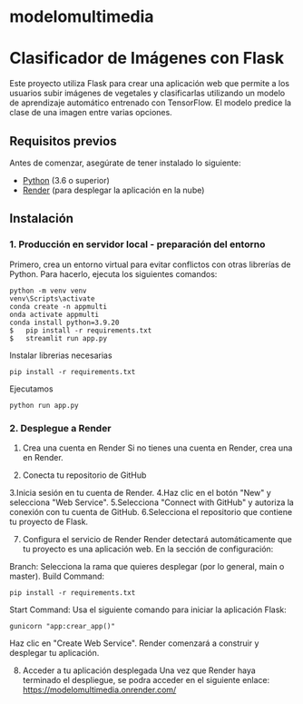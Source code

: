 # modelomultimedia

# Clasificador de Imágenes con Flask 

Este proyecto utiliza Flask para crear una aplicación web que permite a los usuarios subir imágenes de vegetales y clasificarlas utilizando un modelo de aprendizaje automático entrenado con TensorFlow. El modelo predice la clase de una imagen entre varias opciones.

## Requisitos previos

Antes de comenzar, asegúrate de tener instalado lo siguiente:

- [Python](https://www.python.org/downloads/) (3.6 o superior)
- [Render](https://render.com/) (para desplegar la aplicación en la nube)

## Instalación

### 1. Producción en servidor local - preparación del entorno

Primero, crea un entorno virtual para evitar conflictos con otras librerías de Python. Para hacerlo, ejecuta los siguientes comandos:
```
python -m venv venv
venv\Scripts\activate
conda create -n appmulti
onda activate appmulti
conda install python=3.9.20
$   pip install -r requirements.txt
$   streamlit run app.py
```
Instalar librerias necesarias
```
pip install -r requirements.txt
```
Ejecutamos
```
python run app.py
```
### 2. Desplegue a Render

1. Crea una cuenta en Render
Si no tienes una cuenta en Render, crea una en Render.

2. Conecta tu repositorio de GitHub
   
3.Inicia sesión en tu cuenta de Render.
4.Haz clic en el botón "New" y selecciona "Web Service".
5.Selecciona "Connect with GitHub" y autoriza la conexión con tu cuenta de GitHub.
6.Selecciona el repositorio que contiene tu proyecto de Flask.

7. Configura el servicio de Render
Render detectará automáticamente que tu proyecto es una aplicación web. En la sección de configuración:

Branch: Selecciona la rama que quieres desplegar (por lo general, main o master).
Build Command: 
```
pip install -r requirements.txt 
```
Start Command: Usa el siguiente comando para iniciar la aplicación Flask:
```
gunicorn "app:crear_app()"
```
Haz clic en "Create Web Service". Render comenzará a construir y desplegar tu aplicación.

8. Acceder a tu aplicación desplegada
Una vez que Render haya terminado el despliegue, se podra acceder en el siguiente enlace: https://modelomultimedia.onrender.com/
